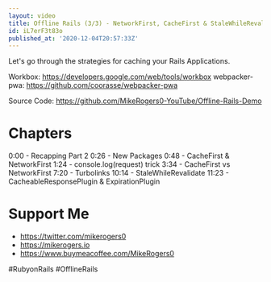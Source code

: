 ```yaml
---
layout: video
title: Offline Rails (3/3) - NetworkFirst, CacheFirst & StaleWhileRevalidate
id: iL7erF3t83o
published_at: '2020-12-04T20:57:33Z'
---
```

Let's go through the strategies for caching your Rails Applications.

Workbox: https://developers.google.com/web/tools/workbox
webpacker-pwa: https://github.com/coorasse/webpacker-pwa

Source Code: https://github.com/MikeRogers0-YouTube/Offline-Rails-Demo

# Chapters

0:00 - Recapping Part 2
0:26 - New Packages
0:48 - CacheFirst & NetworkFirst
1:24 - console.log(request) trick
3:34 - CacheFirst vs NetworkFirst
7:20 - Turbolinks
10:14 - StaleWhileRevalidate
11:23 - CacheableResponsePlugin & ExpirationPlugin

# Support Me

- https://twitter.com/mikerogers0
- https://mikerogers.io
- https://www.buymeacoffee.com/MikeRogers0

#RubyonRails
#OfflineRails